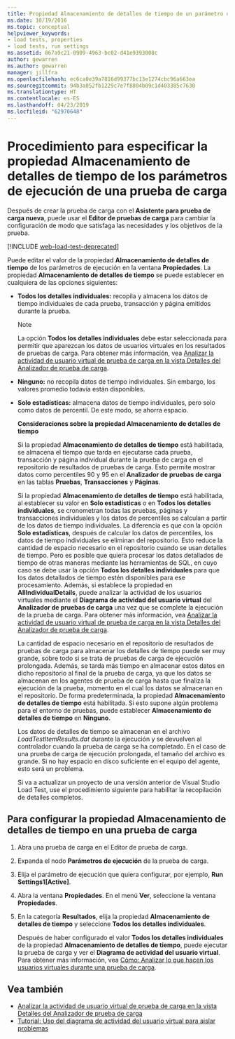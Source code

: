 ```yaml
---
title: Propiedad Almacenamiento de detalles de tiempo de un parámetro de ejecución de una prueba de carga
ms.date: 10/19/2016
ms.topic: conceptual
helpviewer_keywords:
- load tests, properties
- load tests, run settings
ms.assetid: 867a9c21-0909-4963-bc02-d41e9393008c
author: gewarren
ms.author: gewarren
manager: jillfra
ms.openlocfilehash: ec6ca0e39a7816d99377bc13e1274cbc96a663ea
ms.sourcegitcommit: 94b3a052fb1229c7e7f8804b09c1d403385c7630
ms.translationtype: HT
ms.contentlocale: es-ES
ms.lasthandoff: 04/23/2019
ms.locfileid: "62970648"
---
```

# <a name="how-to-specify-the-timing-details-storage-property-for-a-load-test-run-setting"></a>Procedimiento para especificar la propiedad Almacenamiento de detalles de tiempo de los parámetros de ejecución de una prueba de carga

Después de crear la prueba de carga con el **Asistente para prueba de carga nueva**, puede usar el **Editor de pruebas de carga** para cambiar la configuración de modo que satisfaga las necesidades y los objetivos de la prueba.

[!INCLUDE [web-load-test-deprecated](includes/web-load-test-deprecated.md)]

Puede editar el valor de la propiedad **Almacenamiento de detalles de tiempo** de los parámetros de ejecución en la ventana **Propiedades**. La propiedad **Almacenamiento de detalles de tiempo** se puede establecer en cualquiera de las opciones siguientes:

- **Todos los detalles individuales:** recopila y almacena los datos de tiempo individuales de cada prueba, transacción y página emitidos durante la prueba.

  > [!NOTE]
  > La opción **Todos los detalles individuales** debe estar seleccionada para permitir que aparezcan los datos de usuarios virtuales en los resultados de pruebas de carga. Para obtener más información, vea [Analizar la actividad de usuario virtual de prueba de carga en la vista Detalles del Analizador de prueba de carga](../test/analyze-load-test-virtual-user-activity-in-the-details-view.md).

- **Ninguno:** no recopila datos de tiempo individuales. Sin embargo, los valores promedio todavía están disponibles.

- **Solo estadísticas:** almacena datos de tiempo individuales, pero solo como datos de percentil. De este modo, se ahorra espacio.

  **Consideraciones sobre la propiedad Almacenamiento de detalles de tiempo**

  Si la propiedad **Almacenamiento de detalles de tiempo** está habilitada, se almacena el tiempo que tarda en ejecutarse cada prueba, transacción y página individual durante la prueba de carga en el repositorio de resultados de pruebas de carga. Esto permite mostrar datos como percentiles 90 y 95 en el **Analizador de pruebas de carga** en las tablas **Pruebas**, **Transacciones** y **Páginas**.

  Si la propiedad **Almacenamiento de detalles de tiempo** está habilitada, al establecer su valor en **Solo estadísticas** o en **Todos los detalles individuales**, se cronometran todas las pruebas, páginas y transacciones individuales y los datos de percentiles se calculan a partir de los datos de tiempo individuales. La diferencia es que con la opción **Solo estadísticas**, después de calcular los datos de percentiles, los datos de tiempo individuales se eliminan del repositorio. Esto reduce la cantidad de espacio necesario en el repositorio cuando se usan detalles de tiempo. Pero es posible que quiera procesar los datos detallados de tiempo de otras maneras mediante las herramientas de SQL, en cuyo caso se debe usar la opción **Todos los detalles individuales** para que los datos detallados de tiempo estén disponibles para ese procesamiento. Además, si establece la propiedad en **AllIndividualDetails**, puede analizar la actividad de los usuarios virtuales mediante el **Diagrama de actividad del usuario virtual** del **Analizador de pruebas de carga** una vez que se complete la ejecución de la prueba de carga. Para obtener más información, vea [Analizar la actividad de usuario virtual de prueba de carga en la vista Detalles del Analizador de prueba de carga](../test/analyze-load-test-virtual-user-activity-in-the-details-view.md).

  La cantidad de espacio necesario en el repositorio de resultados de pruebas de carga para almacenar los detalles de tiempo puede ser muy grande, sobre todo si se trata de pruebas de carga de ejecución prolongada. Además, se tarda más tiempo en almacenar estos datos en dicho repositorio al final de la prueba de carga, ya que los datos se almacenan en los agentes de prueba de carga hasta que finaliza la ejecución de la prueba, momento en el cual los datos se almacenan en el repositorio. De forma predeterminada, la propiedad **Almacenamiento de detalles de tiempo** está habilitada. Si esto supone algún problema para el entorno de pruebas, puede establecer **Almacenamiento de detalles de tiempo** en **Ninguno**.

  Los datos de detalles de tiempo se almacenan en el archivo *LoadTestItemResults.dat* durante la ejecución y se devuelven al controlador cuando la prueba de carga se ha completado. En el caso de una prueba de carga de ejecución prolongada, el tamaño del archivo es grande. Si no hay espacio en disco suficiente en el equipo del agente, esto será un problema.

  Si va a actualizar un proyecto de una versión anterior de Visual Studio Load Test, use el procedimiento siguiente para habilitar la recopilación de detalles completos.

## <a name="to-configure-the-timing-details-storage-property-in-a-load-test"></a>Para configurar la propiedad Almacenamiento de detalles de tiempo en una prueba de carga

1. Abra una prueba de carga en el Editor de prueba de carga.

2. Expanda el nodo **Parámetros de ejecución** de la prueba de carga.

3. Elija el parámetro de ejecución que quiera configurar, por ejemplo, **Run Settings1[Active]**.

4. Abra la ventana **Propiedades**. En el menú **Ver**, seleccione la ventana **Propiedades**.

5. En la categoría **Resultados**, elija la propiedad **Almacenamiento de detalles de tiempo** y seleccione **Todos los detalles individuales**.

     Después de haber configurado el valor **Todos los detalles individuales** de la propiedad **Almacenamiento de detalles de tiempo**, puede ejecutar la prueba de carga y ver el **Diagrama de actividad del usuario virtual**. Para obtener más información, vea [Cómo: Analizar lo que hacen los usuarios virtuales durante una prueba de carga](../test/how-to-analyze-virtual-user-activity-during-a-load-test.md).

## <a name="see-also"></a>Vea también

- [Analizar la actividad de usuario virtual de prueba de carga en la vista Detalles del Analizador de prueba de carga](../test/analyze-load-test-virtual-user-activity-in-the-details-view.md)
- [Tutorial: Uso del diagrama de actividad del usuario virtual para aislar problemas](../test/walkthrough-use-the-virtual-user-activity-chart-to-isolate-issues.md)